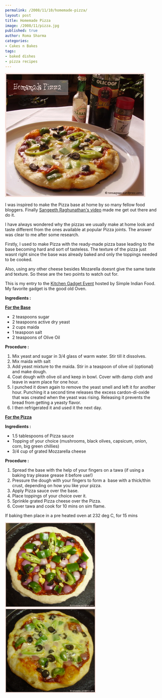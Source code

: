 ```yaml
--- 
permalink: /2008/11/10/homemade-pizza/
layout: post
title: Homemade Pizza
image: /2008/11/pizza.jpg
published: true
author: Roma Sharma
categories: 
- Cakes n Bakes
tags:
- baked dishes
- pizza recipes
---
```

<a href="/2008/11/pizza.jpg"><img class="alignnone size-full wp-image-863" title="pizza" src="/2008/11/pizza.jpg" alt="pizza" width="464" height="409" /></a>

I was inspired to make the Pizza base at home by so many fellow food bloggers. Finally <a href="http://letusallcook.blogspot.com/2008/11/home-made-pizza-basedough-cooking-video.html">Sangeeth Raghunathan's video</a> made me get out there and do it.

I have always wondered why the pizzas we usually make at home look and taste different from the ones available at popular Pizza joints. The answer was clear to me after some research.

Firstly, I used to make Pizza with the ready-made pizza base leading to the base becoming hard and sort of tasteless. The texture of the pizza just wasnt right since the base was already baked and only the toppings needed to be cooked.

Also, using any other cheese besides Mozarella doesnt give the same taste and texture. So these are the two points to watch out for.

This is my entry to the <a href="http://simpleindianfood.blogspot.com/2008/10/wyfkitchen-gadget-event-announcement.html">Kitchen Gadget Event</a> hosted by Simple Indian Food. My favorite gadget is the good old Oven.

<strong>Ingredients :</strong>

<span style="text-decoration:underline;"><strong>For the Base</strong></span>
<ul>
	<li>2 teaspoons sugar</li>
	<li>2 teaspoons active dry yeast</li>
	<li>2 cups maida</li>
	<li>1 teaspoon salt</li>
	<li>2 teaspoons of Olive Oil</li>
</ul>
<strong>Procedure :</strong>
<ol>
	<li>Mix yeast and sugar in 3/4 glass of warm water. Stir till it dissolves.</li>
	<li>Mix maida with salt</li>
	<li>Add yeast mixture to the maida. Stir in a teaspoon of olive oil (optional) and make dough.</li>
	<li>Coat dough with olive oil and keep in bowl. Cover with damp cloth and leave in warm place for one hour.</li>
	<li>I punched it down again to remove the yeast smell and left it for another hour. Punching it a second time releases the excess cardon-di-oxide that was created when the yeast was rising. Releasing it prevents the bread from getting a yeasty flavor.</li>
	<li>I then refrigerated it and used it the next day.</li>
</ol>
<span style="text-decoration:underline;"><strong>For the Pizza</strong></span>

<strong>Ingredients :</strong>
<ul>
	<li>1.5 tablespoons of Pizza sauce</li>
	<li>Topping of your choice (mushrooms, black olives, capsicum, onion, corn, big green chillies)</li>
	<li>3/4 cup of grated Mozzarella cheese</li>
</ul>
<strong>Procedure :</strong>
<ol>
	<li>Spread the base with the help of your fingers on a tawa (if using a baking tray please grease it before use!)</li>
	<li>Pressure the dough with your fingers to form a  base with a thick/thin crust, depending on how you like your pizza.</li>
	<li>Apply Pizza sauce over the base.</li>
	<li>Place toppings of your choice over it.</li>
	<li>Sprinkle grated Pizza cheese over the Pizza.</li>
	<li>Cover tawa and cook for 10 mins on sim flame.</li>
</ol>
If baking then place in a pre heated oven at 232 deg C, for 15 mins

<a href="/2008/11/going_to_the_tawa.jpg"><img class="alignnone size-medium wp-image-864" title="going_to_the_tawa" src="/2008/11/going_to_the_tawa.jpg?w=300" alt="going_to_the_tawa" width="300" height="281" /></a><a href="/2008/11/ready_on_tawa.jpg"><img class="alignnone size-medium wp-image-865" title="ready_on_tawa" src="/2008/11/ready_on_tawa.jpg?w=300" alt="ready_on_tawa" width="300" height="279" /></a>
